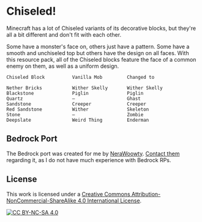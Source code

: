 # Chiseled!

Minecraft has a lot of Chiseled variants of its decorative blocks, but they're all a bit different and don't fit with each other.

Some have a monster's face on, others just have a pattern. Some have a smooth and unchiseled top but others have the design on all faces. With this resource pack, all of the Chiseled blocks feature the face of a common enemy on them, as well as a uniform design.

```
Chiseled Block          Vanilla Mob         Changed to

Nether Bricks           Wither Skelly       Wither Skelly
Blackstone              Piglin              Piglin
Quartz                  —                   Ghast
Sandstone               Creeper             Creeper
Red Sandstone           Wither              Skeleton
Stone                   —                   Zombie
Deepslate               Weird Thing         Enderman
```

## Bedrock Port
The Bedrock port was created for me by [NeraWoowty](https://www.planetminecraft.com/member/neraminusminus/). [Contact them](https://nerawoowty.github.io/contact.html) regarding it, as I do not have much experience with Bedrock RPs.

## License
This work is licensed under a
[Creative Commons Attribution-NonCommercial-ShareAlike 4.0 International License](http://creativecommons.org/licenses/by-nc-sa/4.0/).

[![CC BY-NC-SA 4.0](https://licensebuttons.net/l/by-nc-sa/4.0/88x31.png)](http://creativecommons.org/licenses/by-nc-sa/4.0/)
